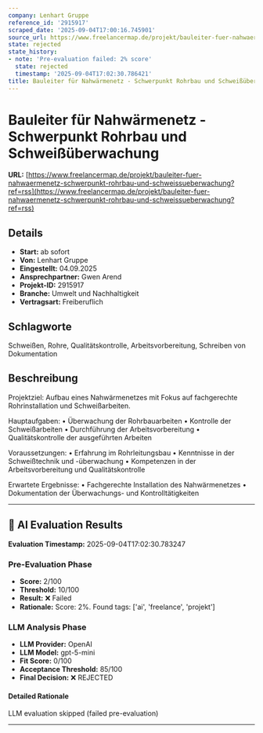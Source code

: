 ```yaml
---
company: Lenhart Gruppe
reference_id: '2915917'
scraped_date: '2025-09-04T17:00:16.745901'
source_url: https://www.freelancermap.de/projekt/bauleiter-fuer-nahwaermenetz-schwerpunkt-rohrbau-und-schweissueberwachung?ref=rss
state: rejected
state_history:
- note: 'Pre-evaluation failed: 2% score'
  state: rejected
  timestamp: '2025-09-04T17:02:30.786421'
title: Bauleiter für Nahwärmenetz - Schwerpunkt Rohrbau und Schweißüberwachung
---
```



# Bauleiter für Nahwärmenetz - Schwerpunkt Rohrbau und Schweißüberwachung
**URL:** [https://www.freelancermap.de/projekt/bauleiter-fuer-nahwaermenetz-schwerpunkt-rohrbau-und-schweissueberwachung?ref=rss](https://www.freelancermap.de/projekt/bauleiter-fuer-nahwaermenetz-schwerpunkt-rohrbau-und-schweissueberwachung?ref=rss)
## Details
- **Start:** ab sofort
- **Von:** Lenhart Gruppe
- **Eingestellt:** 04.09.2025
- **Ansprechpartner:** Gwen Arend
- **Projekt-ID:** 2915917
- **Branche:** Umwelt und Nachhaltigkeit
- **Vertragsart:** Freiberuflich

## Schlagworte
Schweißen, Rohre, Qualitätskontrolle, Arbeitsvorbereitung, Schreiben von Dokumentation

## Beschreibung
Projektziel:
Aufbau eines Nahwärmenetzes mit Fokus auf fachgerechte Rohrinstallation und Schweißarbeiten.

Hauptaufgaben:
• Überwachung der Rohrbauarbeiten
• Kontrolle der Schweißarbeiten
• Durchführung der Arbeitsvorbereitung
• Qualitätskontrolle der ausgeführten Arbeiten

Voraussetzungen:
• Erfahrung im Rohrleitungsbau
• Kenntnisse in der Schweißtechnik und -überwachung
• Kompetenzen in der Arbeitsvorbereitung und Qualitätskontrolle

Erwartete Ergebnisse:
• Fachgerechte Installation des Nahwärmenetzes
• Dokumentation der Überwachungs- und Kontrolltätigkeiten

---

## 🤖 AI Evaluation Results

**Evaluation Timestamp:** 2025-09-04T17:02:30.783247

### Pre-Evaluation Phase
- **Score:** 2/100
- **Threshold:** 10/100
- **Result:** ❌ Failed
- **Rationale:** Score: 2%. Found tags: ['ai', 'freelance', 'projekt']

### LLM Analysis Phase
- **LLM Provider:** OpenAI
- **LLM Model:** gpt-5-mini
- **Fit Score:** 0/100
- **Acceptance Threshold:** 85/100
- **Final Decision:** ❌ REJECTED

#### Detailed Rationale
LLM evaluation skipped (failed pre-evaluation)

---
